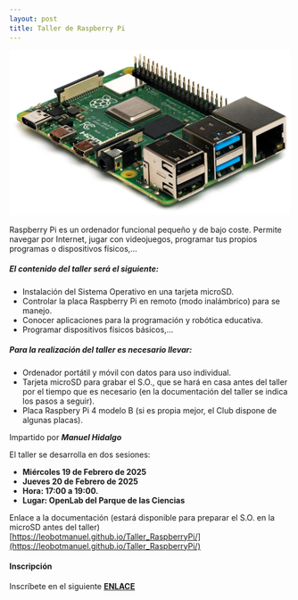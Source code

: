 ```yaml
---
layout: post
title: Taller de Raspberry Pi
---
```

<img src="/images/Raspberry_Pi.jpg" width="600" />


Raspberry Pi es un ordenador funcional pequeño y de bajo coste. Permite navegar por Internet, jugar con videojuegos, programar tus propios programas o dispositivos físicos,…


##### El contenido del taller será el siguiente:
- Instalación del Sistema Operativo en una tarjeta microSD.
- Controlar la placa Raspberry Pi en remoto (modo inalámbrico) para se manejo.
- Conocer aplicaciones para la programación y robótica educativa.
- Programar dispositivos físicos básicos,…


##### Para la realización del taller es necesario llevar:

- Ordenador portátil y móvil con datos para uso individual.
- Tarjeta microSD para grabar el S.O., que se hará en casa antes del taller por el tiempo que es necesario (en la documentación del taller se indica los pasos a seguir).
- Placa Raspbery Pi 4 modelo B (si es propia mejor, el Club dispone de algunas placas).




Impartido por ***Manuel Hidalgo***


El taller se desarrolla en dos sesiones:



* **Miércoles 19 de Febrero de 2025**
* **Jueves 20 de Febrero de 2025**
* **Hora: 17:00 a 19:00.**
* **Lugar: OpenLab del Parque de las Ciencias**



Enlace a la documentación (estará disponible para preparar el S.O. en la microSD antes del taller)
[https://leobotmanuel.github.io/Taller_RaspberryPi/](https://leobotmanuel.github.io/Taller_RaspberryPi/)



#### Inscripción

Inscríbete en el siguiente [**ENLACE**](https://forms.gle/VHFSL31xyxPFtR2j8)
